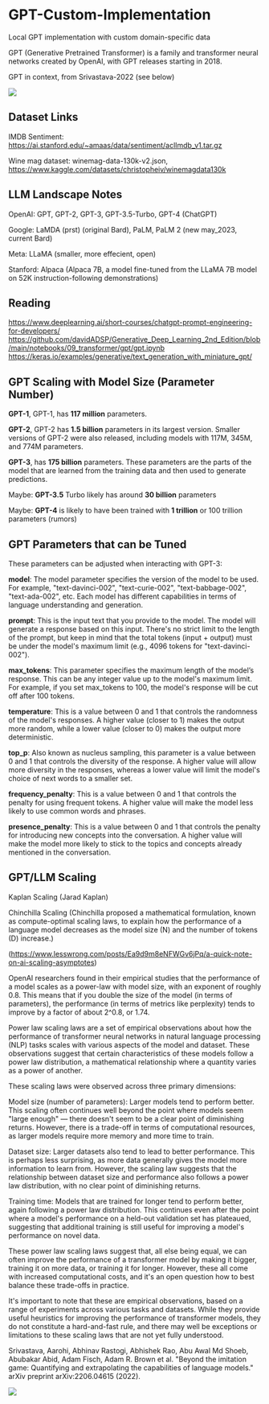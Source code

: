 # GPT-Custom-Implementation
Local GPT implementation with custom domain-specific data

GPT (Generative Pretrained Transformer) is a family and transformer neural networks created by OpenAI, with GPT releases starting in 2018.

GPT in context, from Srivastava-2022 (see below)

![](img/pic_arduino_nano.png)

## Dataset Links

IMDB Sentiment: https://ai.stanford.edu/~amaas/data/sentiment/aclImdb_v1.tar.gz

Wine mag dataset: winemag-data-130k-v2.json, https://www.kaggle.com/datasets/christopheiv/winemagdata130k

## LLM Landscape Notes

OpenAI: GPT, GPT-2, GPT-3, GPT-3.5-Turbo, GPT-4 (ChatGPT)

Google: LaMDA (prst) (original Bard), PaLM, PaLM 2 (new may_2023, current Bard)

Meta: LLaMA (smaller, more effecient, open)

Stanford: Alpaca (Alpaca 7B, a model fine-tuned from the LLaMA 7B model on 52K instruction-following demonstrations)

## Reading

https://www.deeplearning.ai/short-courses/chatgpt-prompt-engineering-for-developers/
https://github.com/davidADSP/Generative_Deep_Learning_2nd_Edition/blob/main/notebooks/09_transformer/gpt/gpt.ipynb
https://keras.io/examples/generative/text_generation_with_miniature_gpt/

## GPT Scaling with Model Size (Parameter Number)

**GPT-1**, GPT-1, has **117 million** parameters. 

**GPT-2**, GPT-2 has **1.5 billion** parameters in its largest version. Smaller versions of GPT-2 were also released, including models with 117M, 345M, and 774M parameters.

**GPT-3**, has **175 billion** parameters. These parameters are the parts of the model that are learned from the training data and then used to generate predictions.

Maybe: **GPT-3.5** Turbo likely has around **30 billion** parameters

Maybe: **GPT-4** is likely to have been trained with **1 trillion** or 100 trillion parameters (rumors)

## GPT Parameters that can be Tuned

These parameters can be adjusted when interacting with GPT-3:

**model**: The model parameter specifies the version of the model to be used. For example, "text-davinci-002", "text-curie-002", "text-babbage-002", "text-ada-002", etc. Each model has different capabilities in terms of language understanding and generation.

**prompt**: This is the input text that you provide to the model. The model will generate a response based on this input. There's no strict limit to the length of the prompt, but keep in mind that the total tokens (input + output) must be under the model's maximum limit (e.g., 4096 tokens for "text-davinci-002").

**max_tokens**: This parameter specifies the maximum length of the model’s response. This can be any integer value up to the model's maximum limit. For example, if you set max_tokens to 100, the model's response will be cut off after 100 tokens.

**temperature**: This is a value between 0 and 1 that controls the randomness of the model's responses. A higher value (closer to 1) makes the output more random, while a lower value (closer to 0) makes the output more deterministic.

**top_p**: Also known as nucleus sampling, this parameter is a value between 0 and 1 that controls the diversity of the response. A higher value will allow more diversity in the responses, whereas a lower value will limit the model's choice of next words to a smaller set.

**frequency_penalty**: This is a value between 0 and 1 that controls the penalty for using frequent tokens. A higher value will make the model less likely to use common words and phrases.

**presence_penalty**: This is a value between 0 and 1 that controls the penalty for introducing new concepts into the conversation. A higher value will make the model more likely to stick to the topics and concepts already mentioned in the conversation.

## GPT/LLM Scaling

Kaplan Scaling (Jarad Kaplan)

Chinchilla Scaling (Chinchilla proposed a mathematical formulation, known as compute-optimal scaling laws, to explain how the performance of a language model decreases as the model size (N) and the number of tokens (D) increase.)

(https://www.lesswrong.com/posts/Ea9d9m8eNFWGv6jPq/a-quick-note-on-ai-scaling-asymptotes)

OpenAI researchers found in their empirical studies that the performance of a model scales as a power-law with model size, with an exponent of roughly 0.8. This means that if you double the size of the model (in terms of parameters), the performance (in terms of metrics like perplexity) tends to improve by a factor of about 2^0.8, or 1.74.

Power law scaling laws are a set of empirical observations about how the performance of transformer neural networks in natural language processing (NLP) tasks scales with various aspects of the model and dataset. These observations suggest that certain characteristics of these models follow a power law distribution, a mathematical relationship where a quantity varies as a power of another.

These scaling laws were observed across three primary dimensions:

Model size (number of parameters): Larger models tend to perform better. This scaling often continues well beyond the point where models seem "large enough" — there doesn't seem to be a clear point of diminishing returns. However, there is a trade-off in terms of computational resources, as larger models require more memory and more time to train.

Dataset size: Larger datasets also tend to lead to better performance. This is perhaps less surprising, as more data generally gives the model more information to learn from. However, the scaling law suggests that the relationship between dataset size and performance also follows a power law distribution, with no clear point of diminishing returns.

Training time: Models that are trained for longer tend to perform better, again following a power law distribution. This continues even after the point where a model's performance on a held-out validation set has plateaued, suggesting that additional training is still useful for improving a model's performance on novel data.

These power law scaling laws suggest that, all else being equal, we can often improve the performance of a transformer model by making it bigger, training it on more data, or training it for longer. However, these all come with increased computational costs, and it's an open question how to best balance these trade-offs in practice.

It's important to note that these are empirical observations, based on a range of experiments across various tasks and datasets. While they provide useful heuristics for improving the performance of transformer models, they do not constitute a hard-and-fast rule, and there may well be exceptions or limitations to these scaling laws that are not yet fully understood.

Srivastava, Aarohi, Abhinav Rastogi, Abhishek Rao, Abu Awal Md Shoeb, Abubakar Abid, Adam Fisch, Adam R. Brown et al. "Beyond the imitation game: Quantifying and extrapolating the capabilities of language models." arXiv preprint arXiv:2206.04615 (2022).

![](img/pic_arduino_nano.png)

